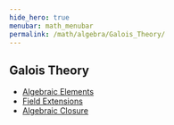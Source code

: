 ```yaml
---
hide_hero: true
menubar: math_menubar
permalink: /math/algebra/Galois_Theory/
---
```


## Galois Theory
- [Algebraic Elements](10_Algebraic_Elements.md)
- [Field Extensions](20_Field_Extensions.md)
- [Algebraic Closure](30_Algebraic_Closure.md)